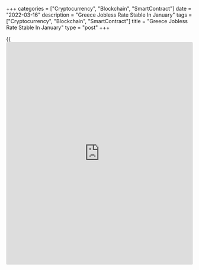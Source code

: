 +++
categories = ["Cryptocurrency", "Blockchain", "SmartContract"]
date = "2022-03-16"
description = "Greece Jobless Rate Stable In January"
tags = ["Cryptocurrency", "Blockchain", "SmartContract"]
title = "Greece Jobless Rate Stable In January"
type = "post"
+++

{{<iframe id="large-banner" src="https://www.bounty.group/#slide=17.0" width="100%" height="600" scrolling="no" style="border: 0px solid rgb(216, 221, 230); border-radius: 3px;">}}

Greece's unemployment rate was unchanged in January, figures from the
Hellenic Statistical Authority showed on Wednesday.

The jobless rate was 12.8 percent in January, same as seen in December.
In the same month last year, the unemployment rate was 16.2 percent.

In November, the rate was 13.5 percent.

The number of unemployed decreased by 123,563 persons annually to
587,152 in January. The figure dropped 1.2 percent from the previous
month.

The youth unemployment rate, which is applied to the 15-24 age group,
declined to 32.6 percent in January from 45.2 percent in the same month
last year.

Employment increased by 321,199 to 3.995 million persons in January. The
figure decreased 1.7 percent from the previous month.

For comments and feedback [contact](https://www.playgroundfx.com/contact/): editorial@rtt[news](https://www.letsplayfx.com/blog/forex-news-website/).com

[Economic News][1]

 **What parts of the world are seeing the best (and worst) economic
performances lately? Click[here][2] to check out our [Econ Scorecard][2]
and find out! See up-to-the-moment [ranking](https://www.playgroundfx.com/blog/crypto-exchange-ranking/)s for the best and worst
performers in [GDP][3], [unemployment rate][4], [inflation][5] and much
more.**

   1. www.rtt[news](https://www.letsplayfx.com/blog/forex-news-website/).com/Content/EconomicNews.aspx
   2. www.rtt[news](https://www.letsplayfx.com/blog/forex-news-website/).com/economic-scorecard/world-rank/unemployment-rate/highest-performance.aspx
   3. www.rtt[news](https://www.letsplayfx.com/blog/forex-news-website/).com/economic-scorecard/world-rank/GDP/highest-performance.aspx
   4. www.rtt[news](https://www.letsplayfx.com/blog/forex-news-website/).com/economic-scorecard/world-rank/unemployment-rate/lowest-performance.aspx
   5. www.rtt[news](https://www.letsplayfx.com/blog/forex-news-website/).com/economic-scorecard/world-rank/CPI/highest-performance.aspx
